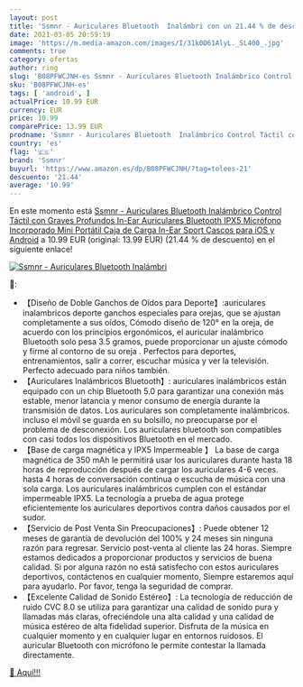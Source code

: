 ```yaml
---
layout: post
title: 'Ssmnr - Auriculares Bluetooth  Inalámbri con un 21.44 % de descuento'
date: 2021-03-05 20:59:19
image: 'https://m.media-amazon.com/images/I/31k0D61AlyL._SL400_.jpg'
comments: true
category: ofertas
author: ring
slug: 'B08PFWCJNH-es Ssmnr - Auriculares Bluetooth Inalámbrico Control Táctil...'
sku: 'B08PFWCJNH-es'
tags: [ 'android', ]
actualPrice: 10.99 EUR
currency: EUR
price: 10.99
comparePrice: 13.99 EUR
prodname: 'Ssmnr - Auriculares Bluetooth  Inalámbrico Control Táctil con Graves Profundos In-Ear Auriculares Bluetooth  IPX5 Micrófono Incorporado  Mini Portátil Caja de Carga  In-Ear Sport Cascos para iOS y Android'
country: 'es'
flag: '🇪🇸'
brand: 'Ssmnr'
buyurl: 'https://www.amazon.es/dp/B08PFWCJNH/?tag=tolees-21'
descuento: '21.44'
average: '10.99'
---
```


En este momento está [Ssmnr - Auriculares Bluetooth  Inalámbrico Control Táctil con Graves Profundos In-Ear Auriculares Bluetooth  IPX5 Micrófono Incorporado  Mini Portátil Caja de Carga  In-Ear Sport Cascos para iOS y Android](https://www.amazon.es/dp/B08PFWCJNH/?tag=tolees-21) a 10.99 EUR (original: 13.99 EUR) (21.44 %  de descuento) en el siguiente enlace!

[![Ssmnr - Auriculares Bluetooth  Inalámbri](https://m.media-amazon.com/images/I/31k0D61AlyL._SL400_.jpg)](https://www.amazon.es/dp/B08PFWCJNH/?tag=tolees-21)

🔎:

- 【Diseño de Doble Ganchos de Oídos para Deporte】:auriculares inalambricos deporte ganchos especiales para orejas, que se ajustan completamente a sus oídos, Cómodo diseño de 120° en la oreja, de acuerdo con los principios ergonómicos, el auricular inalámbrico Bluetooth solo pesa 3.5 gramos, puede proporcionar un ajuste cómodo y firme al contorno de su oreja . Perfectos para deportes, entrenamientos, salir a correr, escuchar música y ver la televisión. Perfecto adecuado para niños también.
- 【Auriculares Inalámbricos Bluetooth】: auriculares inalámbricos están equipado con un chip Bluetooth 5.0 para garantizar una conexión más estable, menor latancia y menor consumo de energía durante la transmisión de datos. Los auriculares son completamente inalámbricos. incluso el móvil se guarda en su bolsillo, no preocuparse por el problema de desconexión. Los auriculares bluetooth son compatibles con casi todos los dispositivos Bluetooth en el mercado.
- 【Base de carga magnética y IPX5 Impermeable 】 La base de carga magnética de 350 mAh le permitirá usar los auriculares durante hasta 18 horas de reproducción después de cargar los auriculares 4-6 veces. hasta 4 horas de conversación continua o escucha de música con una sola carga. Los auriculares inalámbricos cumplen con el estándar impermeable IPX5. La tecnología a prueba de agua protege eficientemente los auriculares deportivos contra daños causados por el sudor.
- 【Servicio de Post Venta Sin Preocupaciones】: Puede obtener 12 meses de garantía de devolución del 100% y 24 meses sin ninguna razón para regresar. Servicio post-venta al cliente las 24 horas. Siempre estamos dedicados a proporcionar productos y servicios de buena calidad. Si por alguna razón no está satisfecho con estos auriculares deportivos, contáctenos en cualquier momento, Siempre estaremos aquí para ayudarlo. Por favor, tenga la seguridad de comprar.
- 【Excelente Calidad de Sonido Estéreo】: La tecnología de reducción de ruido CVC 8.0 se utiliza para garantizar una calidad de sonido pura y llamadas más claras, ofreciéndole una alta calidad y una calidad de música estéreo de alta fidelidad superior. Disfruta de la música en cualquier momento y en cualquier lugar en entornos ruidosos. El auricular Bluetooth con micrófono le permite contestar la llamada directamente.

[🛒 Aquí!!!](https://www.amazon.es/dp/B08PFWCJNH/?tag=tolees-21)
